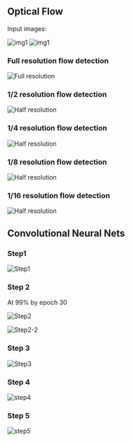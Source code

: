 ## Optical Flow
Input images:

![img1](OpticalFlow/basketball1.png)
![img1](OpticalFlow/basketball2.png)

### Full resolution flow detection
![Full resolution](OpticalFlow/flow1.jpg)

### 1/2 resolution flow detection
![Half resolution](OpticalFlow/flow2.jpg)

### 1/4 resolution flow detection
![Half resolution](OpticalFlow/flow4.jpg)

### 1/8 resolution flow detection
![Half resolution](OpticalFlow/flow8.jpg)

### 1/16 resolution flow detection
![Half resolution](OpticalFlow/flow16.jpg)

## Convolutional Neural Nets

### Step1
![Step1](NN/CNN1.png) 

### Step 2

At 99% by epoch 30

![Step2](NN/CNN2-1.png)

![Step2-2](NN/CNN2-2.png)

### Step 3

![Step3](NN/CNN3-2.png)

### Step 4
![step4](NN/CNN4.png)

### Step 5
![step5](NN/CNN5.png)